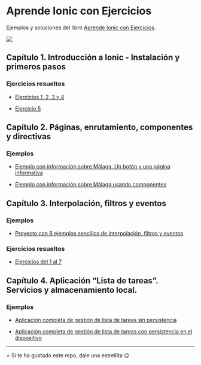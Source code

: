 # Aprende Ionic con Ejercicios

Ejemplos y soluciones del libro [Aprende Ionic con Ejercicios](https://leanpub.com/aprendeionic).

<a href="https://leanpub.com/aprendeionic" target="_blank"><img src="aprendeionicconejercicios400.png"></a>

## Capítulo 1. Introducción a Ionic - Instalación y primeros pasos

### Ejercicios resueltos

* [Ejercicios 1, 2, 3 y 4](https://github.com/LuisJoseSanchez/aprende-ionic-capitulo01-ejercicios-1-2-3-y-4)

* [Ejercicio 5](https://github.com/LuisJoseSanchez/aprende-ionic-capitulo01-ejercicio-5)


## Capítulo 2. Páginas, enrutamiento, componentes y directivas

### Ejemplos

* [Ejemplo con información sobre Málaga. Un botón y una página informativa](https://github.com/LuisJoseSanchez/aprende-ionic-pages-routing-components)

* [Ejemplo con información sobre Málaga usando componentes](https://github.com/LuisJoseSanchez/aprende-ionic-pages-routing-components-2)

## Capítulo 3. Interpolación, filtros y eventos

### Ejemplos

* [Proyecto con 8 ejemplos sencillos de interpolación, filtros y eventos](https://github.com/LuisJoseSanchez/aprende-ionic-interpolation-pipes-events)

### Ejercicios resueltos

* [Ejercicios del 1 al 7](https://github.com/LuisJoseSanchez/aprende-ionic-capitulo03-ejercicios-del-1-al-7)

## Capítulo 4. Aplicación “Lista de tareas”. Servicios y almacenamiento local.

### Ejemplos

* [Aplicación completa de gestión de lista de tareas sin persistencia](https://github.com/LuisJoseSanchez/aprende-ionic-todo-list)

* [Aplicación completa de gestión de lista de tareas con persistencia en el dispositivo](https://github.com/LuisJoseSanchez/aprende-ionic-todo-list-with-persistence)

<hr>

:star: Si te ha gustado este repo, dale una estrellita :wink:
